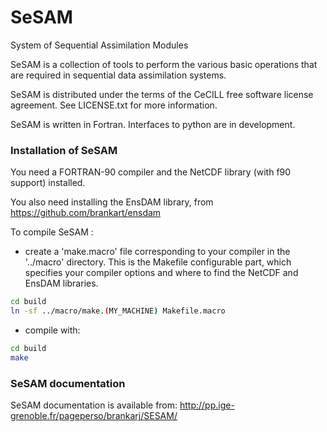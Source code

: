 # SeSAM
System of Sequential Assimilation Modules

SeSAM is a collection of tools to perform the various basic operations
that are required in sequential data assimilation systems.

SeSAM is distributed under the terms of the CeCILL free software license agreement.
See LICENSE.txt for more information.

SeSAM is written in Fortran.
Interfaces to python are in development.

### Installation of SeSAM

You need a FORTRAN-90 compiler and the NetCDF library (with f90 support) installed.

You also need installing the EnsDAM library, from https://github.com/brankart/ensdam

To compile SeSAM :

- create a 'make.macro' file corresponding to your compiler in the '../macro' directory.
  This is the Makefile configurable part, which specifies
  your compiler options and where to find the NetCDF and EnsDAM libraries.

```bash
cd build
ln -sf ../macro/make.(MY_MACHINE) Makefile.macro
```

- compile with:

```bash
cd build
make
```

### SeSAM documentation

SeSAM documentation is available from:
http://pp.ige-grenoble.fr/pageperso/brankarj/SESAM/

